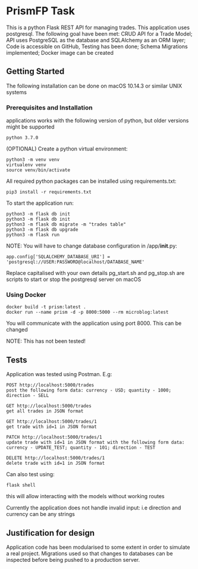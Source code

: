 # PrismFP Task
This is a python Flask REST API for managing trades. This application uses postgresql.
The following goal have been met: CRUD API for a Trade Model; API uses PostgreSQL as the database and SQLAlchemy as an ORM layer; Code is accessible on GitHub, Testing has been done; Schema Migrations implemented; Docker image can be created

## Getting Started
The following installation can be done on macOS 10.14.3 or similar UNIX systems

### Prerequisites and Installation
applications works with the following version of python, but older versions might be supported
```
python 3.7.0
```
(OPTIONAL) Create a python virtual environment:
```
python3 -m venv venv
virtualenv venv
source venv/bin/activate
```
All required python packages can be installed using requirements.txt:
```
pip3 install -r requirements.txt
```
To start the application run:
```
python3 -m flask db init
python3 -m flask db init
python3 -m flask db migrate -m "trades table"
python3 -m flask db upgrade
python3 -m flask run
```
NOTE: You will have to change database configuration in /app/__init__.py:
```
app.config['SQLALCHEMY_DATABASE_URI'] = 'postgresql://USER:PASSWORD@localhost/DATABASE_NAME'
```
Replace capitalised with your own details
pg_start.sh and pg_stop.sh are scripts to start or stop the postgresql server on macOS

### Using Docker
```
docker build -t prism:latest .
docker run --name prism -d -p 8000:5000 --rm microblog:latest
```
You will communicate with the application using port 8000. This can be changed

NOTE: This has not been tested!

## Tests
Application was tested using Postman.
E.g:
```
POST http://localhost:5000/trades
post the following form data: currency - USD; quantity - 1000; direction - SELL

GET http://localhost:5000/trades
get all trades in JSON format

GET http://localhost:5000/trades/1
get trade with id=1 in JSON format

PATCH http://localhost:5000/trades/1
update trade with id=1 in JSON format with the following form data: currency - UPDATE_TEST; quantity - 101; direction - TEST

DELETE http://localhost:5000/trades/1
delete trade with id=1 in JSON format
```
Can also test using:
```
flask shell
```
this will allow interacting with the models without working routes

Currently the application does not handle invalid input: i.e direction and currency can be any strings

## Justification for design
Application code has been modularised to some extent in order to simulate a real project. Migrations used so that changes to databases can be inspected before being pushed to a production server.
